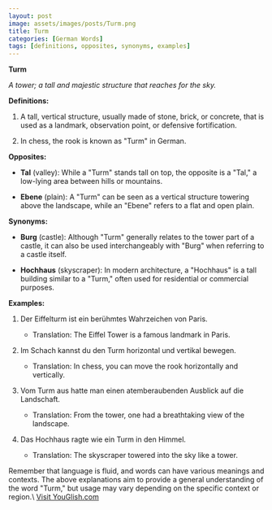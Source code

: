 ```yaml
---
layout: post
image: assets/images/posts/Turm.png
title: Turm
categories: [German Words]
tags: [definitions, opposites, synonyms, examples]
---
```


**Turm**

*A tower; a tall and majestic structure that reaches for the sky.*

**Definitions:**

1. A tall, vertical structure, usually made of stone, brick, or concrete, that is used as a landmark, observation point, or defensive fortification.
   
2. In chess, the rook is known as "Turm" in German.

**Opposites:**

- **Tal** (valley): While a "Turm" stands tall on top, the opposite is a "Tal," a low-lying area between hills or mountains.

- **Ebene** (plain): A "Turm" can be seen as a vertical structure towering above the landscape, while an "Ebene" refers to a flat and open plain.

**Synonyms:**

- **Burg** (castle): Although "Turm" generally relates to the tower part of a castle, it can also be used interchangeably with "Burg" when referring to a castle itself.

- **Hochhaus** (skyscraper): In modern architecture, a "Hochhaus" is a tall building similar to a "Turm," often used for residential or commercial purposes.

**Examples:**

1. Der Eiffelturm ist ein berühmtes Wahrzeichen von Paris. 
   - Translation: The Eiffel Tower is a famous landmark in Paris.
  
2. Im Schach kannst du den Turm horizontal und vertikal bewegen.
   - Translation: In chess, you can move the rook horizontally and vertically.

3. Vom Turm aus hatte man einen atemberaubenden Ausblick auf die Landschaft.
   - Translation: From the tower, one had a breathtaking view of the landscape.

4. Das Hochhaus ragte wie ein Turm in den Himmel.
   - Translation: The skyscraper towered into the sky like a tower.

Remember that language is fluid, and words can have various meanings and contexts. The above explanations aim to provide a general understanding of the word "Turm," but usage may vary depending on the specific context or region.\ <a id="yg-widget-0" class="youglish-widget" data-query="Turm" data-lang="german" data-components="8412" data-auto-start="0" data-bkg-color="theme_light" data-title="How%20to%20pronounce%20Turm%20in%20German"  rel="nofollow" href="https://youglish.com">Visit YouGlish.com</a><script async src="https://youglish.com/public/emb/widget.js" charset="utf-8"></script>